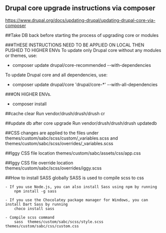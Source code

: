 Drupal core upgrade instructions via composer
-----------------------------------------------------------------
https://www.drupal.org/docs/updating-drupal/updating-drupal-core-via-composer

##Take DB back before starting the process of upgrading core or modules

###THESE INSTRUCTIONS NEED TO BE APPLIED ON LOCAL THEN PUSHED TO HIGHER ENVs
To update only Drupal core without any modules or themes, use:
* composer update drupal/core-recommended --with-dependencies

To update Drupal core and all dependencies, use:
* composer update drupal/core 'drupal/core-*' --with-all-dependencies

###ON HIGHER ENVs.
* composer install

##cache clear
Run vendor/drush/drush/drush cr

##update db after core upgrade
Run vendor/drush/drush/drush updatedb

##CSS changes are applied to the files under
themes/custom/sabc/scss/custom/_variables.scss and
themes/custom/sabc/scss/overrides/_variables.scss

##Iggy CSS file location
themes/custom/sabc/assets/css/app.css

##Iggy CSS file override location
themes/custom/sabc/scss/overrides/iggy.scss

##How to install SASS globally
     SASS is used to compile scss to css

    - If you use Node.js, you can also install Sass using npm by running
        npm install -g sass

    - If you use the Chocolatey package manager for Windows, you can install Dart Sass by running
        choco install sass

    - Compile scss command
        sass  themes/custom/sabc/scss/style.scss themes/custom/sabc/css/custom.css
